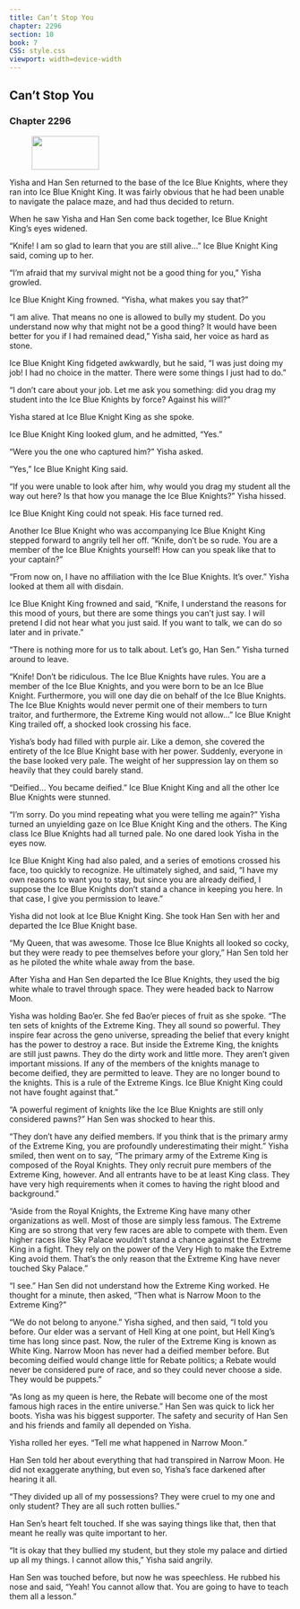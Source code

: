 ```yaml
---
title: Can’t Stop You
chapter: 2296
section: 10
book: 7
CSS: style.css
viewport: width=device-width
---
```


## Can’t Stop You

### Chapter 2296

<figure>
	<img src="../Images/gem.gif" alt="" id="gem" width="120" height="60" />
</figure>

Yisha and Han Sen returned to the base of the Ice Blue Knights, where they ran into Ice Blue Knight King. It was fairly obvious that he had been unable to navigate the palace maze, and had thus decided to return.

When he saw Yisha and Han Sen come back together, Ice Blue Knight King’s eyes widened.

“Knife! I am so glad to learn that you are still alive…” Ice Blue Knight King said, coming up to her.

“I’m afraid that my survival might not be a good thing for you,” Yisha growled.

Ice Blue Knight King frowned. “Yisha, what makes you say that?”

“I am alive. That means no one is allowed to bully my student. Do you understand now why that might not be a good thing? It would have been better for you if I had remained dead,” Yisha said, her voice as hard as stone.

Ice Blue Knight King fidgeted awkwardly, but he said, “I was just doing my job! I had no choice in the matter. There were some things I just had to do.”

“I don’t care about your job. Let me ask you something: did you drag my student into the Ice Blue Knights by force? Against his will?”

Yisha stared at Ice Blue Knight King as she spoke.

Ice Blue Knight King looked glum, and he admitted, “Yes.”

“Were you the one who captured him?” Yisha asked.

“Yes,” Ice Blue Knight King said.

“If you were unable to look after him, why would you drag my student all the way out here? Is that how you manage the Ice Blue Knights?” Yisha hissed.

Ice Blue Knight King could not speak. His face turned red.

Another Ice Blue Knight who was accompanying Ice Blue Knight King stepped forward to angrily tell her off. “Knife, don’t be so rude. You are a member of the Ice Blue Knights yourself! How can you speak like that to your captain?”

“From now on, I have no affiliation with the Ice Blue Knights. It’s over.” Yisha looked at them all with disdain.

Ice Blue Knight King frowned and said, “Knife, I understand the reasons for this mood of yours, but there are some things you can’t just say. I will pretend I did not hear what you just said. If you want to talk, we can do so later and in private.”

“There is nothing more for us to talk about. Let’s go, Han Sen.” Yisha turned around to leave.

“Knife! Don’t be ridiculous. The Ice Blue Knights have rules. You are a member of the Ice Blue Knights, and you were born to be an Ice Blue Knight. Furthermore, you will one day die on behalf of the Ice Blue Knights. The Ice Blue Knights would never permit one of their members to turn traitor, and furthermore, the Extreme King would not allow…” Ice Blue Knight King trailed off, a shocked look crossing his face.

Yisha’s body had filled with purple air. Like a demon, she covered the entirety of the Ice Blue Knight base with her power. Suddenly, everyone in the base looked very pale. The weight of her suppression lay on them so heavily that they could barely stand.

“Deified… You became deified.” Ice Blue Knight King and all the other Ice Blue Knights were stunned.

“I’m sorry. Do you mind repeating what you were telling me again?” Yisha turned an unyielding gaze on Ice Blue Knight King and the others. The King class Ice Blue Knights had all turned pale. No one dared look Yisha in the eyes now.

Ice Blue Knight King had also paled, and a series of emotions crossed his face, too quickly to recognize. He ultimately sighed, and said, “I have my own reasons to want you to stay, but since you are already deified, I suppose the Ice Blue Knights don’t stand a chance in keeping you here. In that case, I give you permission to leave.”

Yisha did not look at Ice Blue Knight King. She took Han Sen with her and departed the Ice Blue Knight base.

“My Queen, that was awesome. Those Ice Blue Knights all looked so cocky, but they were ready to pee themselves before your glory,” Han Sen told her as he piloted the white whale away from the base.

After Yisha and Han Sen departed the Ice Blue Knights, they used the big white whale to travel through space. They were headed back to Narrow Moon.

Yisha was holding Bao’er. She fed Bao’er pieces of fruit as she spoke. “The ten sets of knights of the Extreme King. They all sound so powerful. They inspire fear across the geno universe, spreading the belief that every knight has the power to destroy a race. But inside the Extreme King, the knights are still just pawns. They do the dirty work and little more. They aren’t given important missions. If any of the members of the knights manage to become deified, they are permitted to leave. They are no longer bound to the knights. This is a rule of the Extreme Kings. Ice Blue Knight King could not have fought against that.”

“A powerful regiment of knights like the Ice Blue Knights are still only considered pawns?” Han Sen was shocked to hear this.

“They don’t have any deified members. If you think that is the primary army of the Extreme King, you are profoundly underestimating their might.” Yisha smiled, then went on to say, “The primary army of the Extreme King is composed of the Royal Knights. They only recruit pure members of the Extreme King, however. And all entrants have to be at least King class. They have very high requirements when it comes to having the right blood and background.”

“Aside from the Royal Knights, the Extreme King have many other organizations as well. Most of those are simply less famous. The Extreme King are so strong that very few races are able to compete with them. Even higher races like Sky Palace wouldn’t stand a chance against the Extreme King in a fight. They rely on the power of the Very High to make the Extreme King avoid them. That’s the only reason that the Extreme King have never touched Sky Palace.”

“I see.” Han Sen did not understand how the Extreme King worked. He thought for a minute, then asked, “Then what is Narrow Moon to the Extreme King?”

“We do not belong to anyone.” Yisha sighed, and then said, “I told you before. Our elder was a servant of Hell King at one point, but Hell King’s time has long since past. Now, the ruler of the Extreme King is known as White King. Narrow Moon has never had a deified member before. But becoming deified would change little for Rebate politics; a Rebate would never be considered pure of race, and so they could never choose a side. They would be puppets.”

“As long as my queen is here, the Rebate will become one of the most famous high races in the entire universe.” Han Sen was quick to lick her boots. Yisha was his biggest supporter. The safety and security of Han Sen and his friends and family all depended on Yisha.

Yisha rolled her eyes. “Tell me what happened in Narrow Moon.”

Han Sen told her about everything that had transpired in Narrow Moon. He did not exaggerate anything, but even so, Yisha’s face darkened after hearing it all.

“They divided up all of my possessions? They were cruel to my one and only student? They are all such rotten bullies.”

Han Sen’s heart felt touched. If she was saying things like that, then that meant he really was quite important to her.

“It is okay that they bullied my student, but they stole my palace and dirtied up all my things. I cannot allow this,” Yisha said angrily.

Han Sen was touched before, but now he was speechless. He rubbed his nose and said, “Yeah! You cannot allow that. You are going to have to teach them all a lesson.”